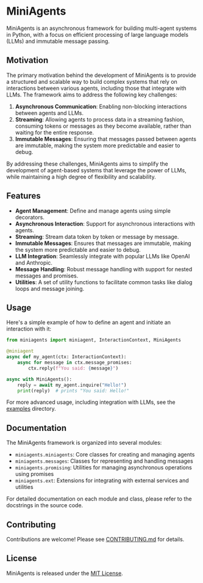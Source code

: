# MiniAgents

MiniAgents is an asynchronous framework for building multi-agent systems in Python, with a focus on efficient processing of large language models (LLMs) and immutable message passing.

## Motivation

The primary motivation behind the development of MiniAgents is to provide a structured and scalable way to build complex systems that rely on interactions between various agents, including those that integrate with LLMs. The framework aims to address the following key challenges:

1. **Asynchronous Communication**: Enabling non-blocking interactions between agents and LLMs.
2. **Streaming**: Allowing agents to process data in a streaming fashion, consuming tokens or messages as they become available, rather than waiting for the entire response.
3. **Immutable Messages**: Ensuring that messages passed between agents are immutable, making the system more predictable and easier to debug.

By addressing these challenges, MiniAgents aims to simplify the development of agent-based systems that leverage the power of LLMs, while maintaining a high degree of flexibility and scalability.

## Features

- **Agent Management**: Define and manage agents using simple decorators.
- **Asynchronous Interaction**: Support for asynchronous interactions with agents.
- **Streaming**: Stream data token by token or message by message.
- **Immutable Messages**: Ensures that messages are immutable, making the system more predictable and easier to debug.
- **LLM Integration**: Seamlessly integrate with popular LLMs like OpenAI and Anthropic.
- **Message Handling**: Robust message handling with support for nested messages and promises.
- **Utilities**: A set of utility functions to facilitate common tasks like dialog loops and message joining.

## Usage

Here's a simple example of how to define an agent and initiate an interaction with it:

```python
from miniagents import miniagent, InteractionContext, MiniAgents

@miniagent
async def my_agent(ctx: InteractionContext):
    async for message in ctx.message_promises:
        ctx.reply(f"You said: {message}")

async with MiniAgents():
    reply = await my_agent.inquire("Hello!")
    print(reply)  # prints "You said: Hello!"
```

For more advanced usage, including integration with LLMs, see the [examples](examples/) directory.

## Documentation

The MiniAgents framework is organized into several modules:

- `miniagents.miniagents`: Core classes for creating and managing agents
- `miniagents.messages`: Classes for representing and handling messages
- `miniagents.promising`: Utilities for managing asynchronous operations using promises
- `miniagents.ext`: Extensions for integrating with external services and utilities

For detailed documentation on each module and class, please refer to the docstrings in the source code.

## Contributing

Contributions are welcome! Please see [CONTRIBUTING.md](CONTRIBUTING.md) for details.

## License

MiniAgents is released under the [MIT License](../LICENSE).
